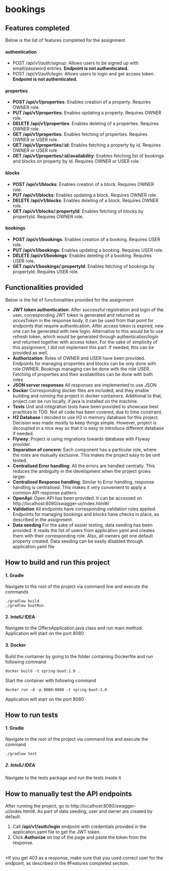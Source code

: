 # bookings #

## Features completed
Below is the list of features completed for the assignment
<br>
#### authentication
* POST /api/v1/auth/signup: Allows users to be signed up with email/password entries. **Endpoint is not authenticated.**
  <br>
* POST /api/v1/auth/login: Allows users to login and get access token. **Endpoint is not authenticated.**

#### properties

* **POST /api/v1/properties**: Enables creation of a property. Requires OWNER role.
  <br>
* **PUT /api/v1/properties**: Enables updating a property. Requires OWNER role.
  <br>
* **DELETE /api/v1/properties**: Enables deleting of a properties. Requires OWNER role.
  <br>
* **GET /api/v1/properties**: Enables fetching of properties. Requires OWNER or USER role.
  <br>
* **GET /api/v1/properties/:id**: Enables fetching a property by id. Requires OWNER or USER role.
  <br>
* **GET /api/v1/properties/:id/availability**: Enables fetching list of bookings and blocks on property by id. Requires OWNER or USER role.
  <br>
#### blocks
* **POST /api/v1/blocks**: Enables creation of a block. Requires OWNER role.
  <br>
* **PUT /api/v1/blocks**: Enables updating a block. Requires OWNER role.
  <br>
* **DELETE /api/v1/blocks**: Enables deleting of a block. Requires OWNER role.
  <br>
* **GET /api/v1/blocks/:propertyId**: Enables fetching of blocks by propertyId. Requires OWNER role.
  <br>
#### bookings
* **POST /api/v1/bookings**: Enables creation of a booking. Requires USER role.
  <br>
* **PUT /api/v1/bookings**: Enables updating a booking. Requires USER role.
  <br>
* **DELETE /api/v1/bookings**: Enables deleting of a booking. Requires USER role.
  <br>
* **GET /api/v1/bookings/:propertyId**: Enables fetching of bookings by propertyId. Requires USER role.

## Functionalities provided
Below is the list of functionalities provided for the assignment
<br>
* **JWT token authentication**: After successful registration and login of the user, corresponding JWT token is generated and returned as *accesToken* in the response body. It can be used from that point for endpoints that require authentication. After access token is expired, new one can be generated with new login. Alternative to this would be to use refresh token, which would be generated through authentication/login and returned together with access token. For the sake of simplicity of this assignment, I did not implement this part. If needed, this can be provided as well.
  <br>
* **Authorization**: Roles of OWNER and USER have been provided. Endpoints for managing properties and blocks can be only done with role OWNER. Bookings managing can be done with the role USER. Fetching of properties and their availabilities can be done with both roles
* **JSON server responses** All responses are implemented to use JSON
  <br>
* **Docker** Corresponding docker files are included, and they enable building and running the project in docker containers. Additional to that, project can be run locally, if java is installed on the machine.
  <br>
* **Tests** Unit and integration tests have been provided to showcase best practices in TDD. Not all code has been covered, due to time constraint.
  <br>
* **H2 Database** I decided to use H2 in memory database for this project. Decision was made mostly to keep things simple. However, project is decoupled in a nice way so that it is easy to introduce different database if needed.
  <br>
* **Flyway**: Project is using migrations towards database with Flyway provider.
  <br>
* **Separation of concern**: Each component has a particular role, where the roles are mutually exclusive. This makes the project easy to be unit tested.
  <br>
* **Centralised Error handling**: All the errors are handled centrally. This reduces the ambiguity in the development when the project grows larger.
  <br>
* **Centralised Response handling**: Similar to Error handling, response handling is centralised. This makes it very convenient to apply a common API response pattern.
* **OpenApi**: Open API has been provided. It can be accessed on http://localhost:8080/swagger-ui/index.html#/
* **Validation** All endpoints have corresponding validation rules applied. Endpoints for managing bookings and blocks have checks in place, as described in the assignment.
* **Data seeding** For the sake of easier testing, data seeding has been provided. It reads the list of users from application.yaml and creates them with their corresponding role. Also, all owners get one default property created. Data seeding can be easily disabled through application.yaml file
## How to build and run this project
#### 1. Gradle
Navigate to the root of the project via command line and execute the commands
```
./gradlew build
./gradlew bootRun
```
#### 2. IntellJ IDEA
Navigate to the OffersApplication.java class and run main method. Application will start on the port 8080

#### 3. Docker
Build the container by going to the folder containing Dockerfile and run following command
```
docker build -t spring-boot:1.0 .
```
Start the container with following command
```
docker run -d -p 8080:8080 -t spring-boot:1.0
```
Application will start on the port 8080

## How to run tests
#### 1. Gradle
Navigate to the root of the project via command line and execute the command
```
./gradlew test
```
##### 2. IntellJ IDEA
Navigate to the tests package and run the tests inside it
<br>

## How to manually test the API endpoints

After running the project, go to http://localhost:8080/swagger-ui/index.html#. As part of data seeding, user and owner are created by default.
<br>
1. Call **/api/v1/auth/login** endpoint with credentials provided in the application.yaml file to get the JWT token.
2. Click **Authorize** on top of the page and paste the token from the response.

<br>
*If you get 403 as a response, make sure that you used correct user for the endpoint, as described in the #Features completed section.
